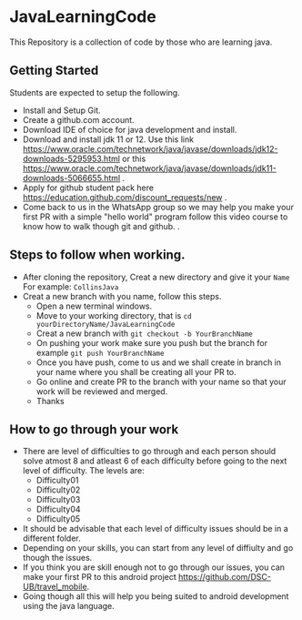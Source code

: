 # JavaLearningCode
This Repository is a collection of code by those who are learning java.

## Getting Started
Students are expected to setup the following.
- Install and Setup Git.
- Create a github.com account.
- Download IDE of choice for java development and install.
- Download and install jdk 11 or 12. Use this link https://www.oracle.com/technetwork/java/javase/downloads/jdk12-downloads-5295953.html
  or this https://www.oracle.com/technetwork/java/javase/downloads/jdk11-downloads-5066655.html .
- Apply for github student pack here https://education.github.com/discount_requests/new .
- Come back to us in the WhatsApp group so we may help you make your first PR with a simple "hello world" program
  follow this video course to know how to walk though git and github.
.

## Steps to follow when working.
- After cloning the repository, Creat a new directory and give it your `Name` For example: `CollinsJava`
- Creat a new branch with you name, follow this steps.
  * Open a new terminal windows.
  * Move to your working directory, that is `cd yourDirectoryName/JavaLearningCode` 
  * Creat a new branch with `git checkout -b YourBranchName`
  * On pushing your work make sure you push but the branch for example `git push YourBranchName`
  * Once you have push, come to us and we shall create in branch in your name where you shall be creating all your PR to.
  * Go online and create PR to the branch with your name so that your work will be reviewed and merged.
  * Thanks
  
## How to go through your work
- There are level of difficulties to go through and each person should solve atmost 8 and atleast 6 of each difficulty before going to the   next level of difficulty. The levels are:
  * Difficulty01
  * Difficulty02
  * Difficulty03
  * Difficulty04
  * Difficulty05
- It should be advisable that each level of difficulty issues should be in a different folder.
- Depending on your skills, you can start from any level of diffiulty and go though the issues.
- If you think you are skill enough not to go through our issues, you can make your first PR to this android project    https://github.com/DSC-UB/travel_mobile.
- Going though all this will help you being suited to android development using the java language.
